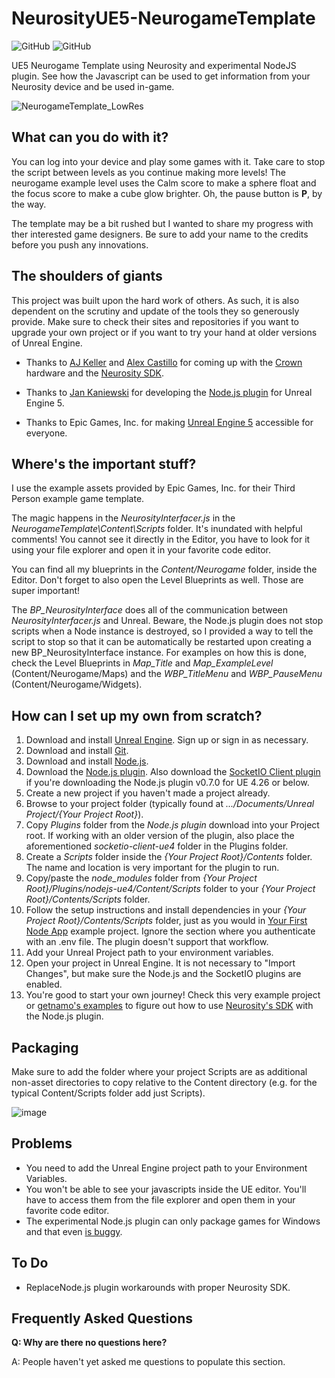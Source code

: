 # NeurosityUE5-NeurogameTemplate

![GitHub](https://img.shields.io/github/release/neuromodgames/NeurosityUE5-NeurogameTemplate?style=for-the-badge)
![GitHub](https://img.shields.io/github/license/neuromodgames/NeurosityUE5-NeurogameTemplate?style=for-the-badge)

UE5 Neurogame Template using Neurosity and experimental NodeJS plugin. See how the Javascript can be used to get information from your Neurosity device and be used in-game.

![NeurogameTemplate_LowRes](https://user-images.githubusercontent.com/88777150/135772416-407f038e-a107-4943-9f5a-bf1b7b4dba7a.gif)


## What can you do with it?

You can log into your device and play some games with it. Take care to stop the script between levels as you continue making more levels!
The neurogame example level uses the Calm score to make a sphere float and the focus score to make a cube glow brighter.
Oh, the pause button is **P**, by the way.

The template may be a bit rushed but I wanted to share my progress with ther interested game designers.
Be sure to add your name to the credits before you push any innovations.

## The shoulders of giants

This project was built upon the hard work of others. As such, it is also dependent on the scrutiny and update of the tools they so generously provide. Make sure to check their sites and repositories if you want to upgrade your own project or if you want to try your hand at older versions of Unreal Engine.

- Thanks to [AJ Keller](https://www.linkedin.com/in/andrewjaykeller/) and [Alex Castillo](https://www.linkedin.com/in/alexcas/) for coming up with the [Crown](https://neurosity.co/) hardware and the [Neurosity SDK](https://docs.neurosity.co/docs/overview). 

- Thanks to [Jan Kaniewski](https://github.com/getnamo) for developing the [Node.js plugin](https://github.com/getnamo/nodejs-ue4) for Unreal Engine 5. 

- Thanks to Epic Games, Inc. for making [Unreal Engine 5](https://www.unrealengine.com/) accessible for everyone.

## Where's the important stuff?

I use the example assets provided by Epic Games, Inc. for their Third Person example game template. 

The magic happens in the *NeurosityInterfacer.js* in the *NeurogameTemplate\Content\Scripts* folder. It's inundated with helpful comments! You cannot see it directly in the Editor, you have to look for it using your file explorer and open it in your favorite code editor.

You can find all my blueprints in the *Content/Neurogame* folder, inside the Editor. Don't forget to also open the Level Blueprints as well. Those are super important!

The *BP_NeurosityInterface* does all of the communication between *NeurosityInterfacer.js* and Unreal. 
Beware, the Node.js plugin does not stop scripts when a Node instance is destroyed, so I provided a way to tell the script to stop so that it can be automatically be restarted upon creating a new BP_NeurosityInterface instance. For examples on how this is done, check the Level Blueprints in *Map_Title* and *Map_ExampleLevel* (Content/Neurogame/Maps) and the *WBP_TitleMenu* and *WBP_PauseMenu* (Content/Neurogame/Widgets).

## How can I set up my own from scratch?

1. Download and install [Unreal Engine](https://www.unrealengine.com/en-US/download). Sign up or sign in as necessary.
2. Download and install [Git](https://git-scm.com/).
3. Download and install [Node.js](https://nodejs.org/en/).
4. Download the [Node.js plugin](https://github.com/getnamo/nodejs-ue4). Also download the [SocketIO Client plugin](https://github.com/getnamo/socketio-client-ue4) if you're downloading the Node.js plugin v0.7.0 for UE 4.26 or below.
5. Create a new project if you haven't made a project already.
6. Browse to your project folder (typically found at *.../Documents/Unreal Project/{Your Project Root}*).
7. Copy *Plugins* folder from the *Node.js plugin* download into your Project root. If working with an older version of the plugin, also place the aforementioned *socketio-client-ue4* folder in the Plugins folder.
8. Create a *Scripts* folder inside the *{Your Project Root}/Contents* folder. The name and location is very important for the plugin to run.
9. Copy/paste the *node_modules* folder from *{Your Project Root}/Plugins/nodejs-ue4/Content/Scripts* folder to your *{Your Project Root}/Contents/Scripts* folder.
10. Follow the setup instructions and install dependencies in your *{Your Project Root}/Contents/Scripts* folder, just as you would in [Your First Node App](https://docs.neurosity.co/docs/getting-started) example project. Ignore the section where you authenticate with an .env file. The plugin doesn't support that workflow.
11. Add your Unreal Project path to your environment variables.
12. Open your project in Unreal Engine. It is not necessary to "Import Changes", but make sure the Node.js and the SocketIO plugins are enabled.
13. You're good to start your own journey! Check this very example project or [getnamo's examples](https://github.com/getnamo/nodejs-ue4) to figure out how to use [Neurosity's SDK](https://docs.neurosity.co/docs/overview) with the Node.js plugin.

## Packaging

Make sure to add the folder where your project Scripts are as additional non-asset directories to copy relative to the Content directory (e.g. for the typical Content/Scripts folder add just Scripts).

![image](https://user-images.githubusercontent.com/88777150/133001784-82c17074-3fe2-40ec-a41b-ffab2cab2fe1.png)

## Problems

- You need to add the Unreal Engine project path to your Environment Variables.
- You won't be able to see your javascripts inside the UE editor. You'll have to access them from the file explorer and open them in your favorite code editor.
- The experimental Node.js plugin can only package games for Windows and that even [is buggy](https://github.com/getnamo/nodejs-ue4/issues/35).

## To Do

- ReplaceNode.js plugin workarounds with proper Neurosity SDK.

## Frequently Asked Questions

**Q: Why are there no questions here?**

A: People haven't yet asked me questions to populate this section.
